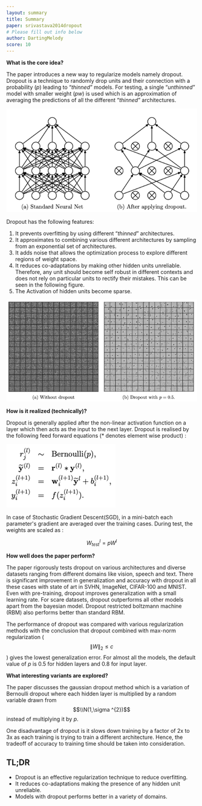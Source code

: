 ```yaml
---
layout: summary
title: Summary
paper: srivastava2014dropout
# Please fill out info below
author: DartingMelody
score: 10
---
```


**What is the core idea?**

The paper introduces a new way to regularize models namely dropout. Dropout is a technique to randomly drop units and their connection with a probability (_p_) leading to “_thinned_” models. For testing, a single “_unthinned_” model with smaller weight (_pw_) is used which is an approximation of averaging the predictions of all the different “_thinned_” architectures. 

![Without and with dropout network](./srivastava2014dropout_2a.png)

Dropout has the following features:
1. It prevents overfitting by using different “_thinned_” architectures.
2. It approximates to combining various different architectures by sampling from an exponential set of architectures. 
3. It adds noise that allows the optimization process to explore different regions of weight space.
4. It reduces co-adaptations by making other hidden units unreliable. Therefore, any unit should become self robust in different contexts and does not rely on          particular units to rectify their mistakes. This can be seen in the following figure.
5. The Activation of hidden units become sparse. 

![Without and with dropout first layer features](./srivastava2014dropout_2b.png)

**How is it realized (technically)?**

Dropout is generally applied after the non-linear activation function on a layer which then acts as the input to the next layer. Dropout is realised by the following feed forward equations (* denotes element wise product) :

![Training equations](./srivastava2014dropout_2c.png)

In case of Stochastic Gradient Descent(SGD), in a mini-batch each parameter's gradient are averaged over the training cases.
During test, the weights are scaled as : 

$$
{W_{test}}^{l} = pW^{l}
$$

**How well does the paper perform?**

The paper rigorously tests dropout on various architectures and diverse datasets ranging from different domains like vision, speech and text. There is significant improvement in generalization and accuracy with dropout in all these cases with state of art in SVHN, ImageNet, CIFAR-100 and MNIST. Even with pre-training, dropout improves generalization with a small learning rate. For scare datasets, dropout outperforms all other models apart from the bayesian model. Dropout restricted boltzmann machine (RBM) also performs better than standard RBM. 

The performance of dropout was compared with various regularization methods with the conclusion that dropout combined with max-norm regularization ($$\left \| W \right \|_{2} \leq c$$) gives the lowest generalization error. For almost all the models, the default value of _p_ is 0.5 for hidden layers and 0.8 for input layer.

**What interesting variants are explored?**

The paper discusses the gaussian dropout method which is a variation of Bernoulli dropout where each hidden layer is multiplied by a random variable drawn from   $$\\N(1,\sigma ^{2})$$ instead of multiplying it by _p_. 

One disadvantage of dropout is it slows down training by a factor of 2x to 3x as each training is trying to train a different architecture. Hence, the tradeoff of accuracy to training time should be taken into consideration. 


## TL;DR
* Dropout is an effective regularization technique to reduce overfitting. 
* It reduces co-adaptations making the presence of any hidden unit unreliable. 
* Models with dropout performs better in a variety of domains. 

